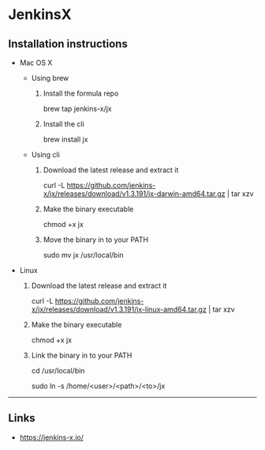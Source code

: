 
# JenkinsX

## Installation instructions

* Mac OS X

	* Using brew

		1. Install the formula repo

			brew tap jenkins-x/jx

		2. Install the cli

			brew install jx
	
	* Using cli

		1. Download the latest release and extract it

			curl -L https://github.com/jenkins-x/jx/releases/download/v1.3.191/jx-darwin-amd64.tar.gz | tar xzv 

		2. Make the binary executable

			chmod +x jx

		3. Move the binary in to your PATH

			sudo mv jx /usr/local/bin

* Linux

	1. Download the latest release and extract it

		curl -L https://github.com/jenkins-x/jx/releases/download/v1.3.191/jx-linux-amd64.tar.gz | tar xzv 

	2. Make the binary executable

		chmod +x jx

	3. Link the binary in to your PATH

		cd /usr/local/bin
		
		sudo ln -s /home/\<user\>/\<path\>/\<to\>/jx

---

## Links

* https://jenkins-x.io/
